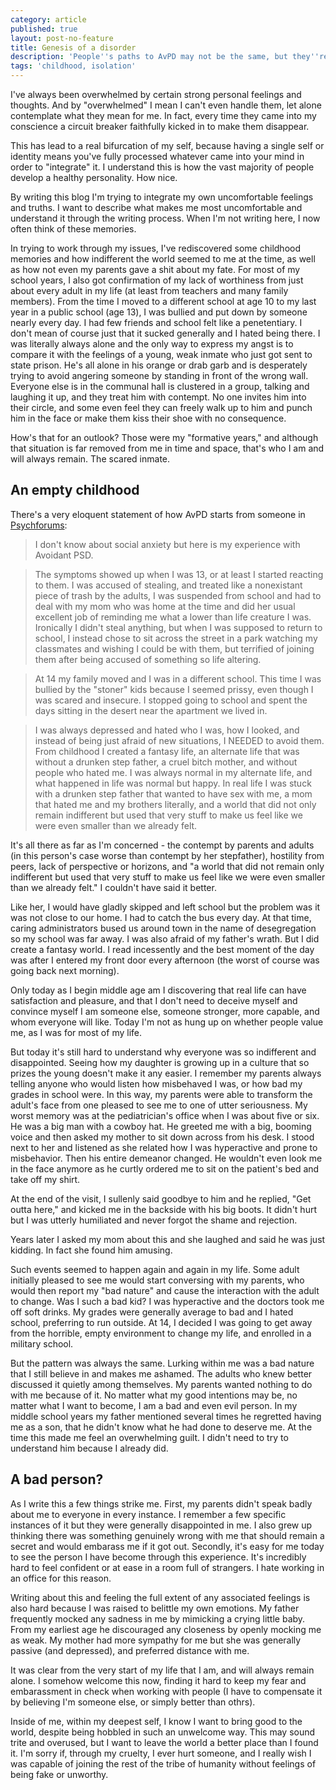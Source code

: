 ```yaml
---
category: article
published: true
layout: post-no-feature
title: Genesis of a disorder
description: 'People''s paths to AvPD may not be the same, but they''re similar.'
tags: 'childhood, isolation'
---
```

I've always been overwhelmed by certain strong personal feelings and thoughts. And by "overwhelmed" I mean I can't even handle them, let alone contemplate what they mean for me. In fact, every time they came into my conscience a circuit breaker faithfully kicked in to make them disappear.

This has lead to a real bifurcation of my self, because having a single self or identity means you've fully processed whatever came into your mind in order to "integrate" it. I understand this is how the vast majority of people develop a healthy personality. How nice.

By writing this blog I'm trying to integrate my own uncomfortable feelings and truths. I want to describe what makes me most uncomfortable and understand it through the writing process. When I'm not writing here, I now often think of these memories.

In trying to work through my issues, I've rediscovered some childhood memories and how indifferent the world seemed to me at the time, as well as how not even my parents gave a shit about my fate. For most of my school years, I also got confirmation of my lack of worthiness from just about every adult in my life (at least from teachers and many family members). From the time I moved to a different school at age 10 to my last year in a public school (age 13), I was bullied and put down by someone nearly every day. I had few friends and school felt like a penetentiary. I don't mean of course just that it sucked generally and I hated being there. I was literally always alone and the only way to express my angst is to compare it with the feelings of a young, weak inmate who just got sent to state prison. He's all alone in his orange or drab garb and is desperately trying to avoid angering someone by standing in front of the wrong wall. Everyone else is in the communal hall is clustered in a group, talking and laughing it up, and they treat him with contempt. No one invites him into their circle, and some even feel they can freely walk up to him and punch him in the face or make them kiss their shoe with no consequence.

How's that for an outlook? Those were my "formative years," and although that situation is far removed from me in time and space, that's who I am and will always remain. The scared inmate.

## An empty childhood

There's a very eloquent statement of how AvPD starts from someone in [Psychforums](http://www.psychforums.com/avoidant-personality/topic46002-10.html#p347846):

> I don't know about social anxiety but here is my experience with Avoidant PSD. 

> The symptoms showed up when I was 13, or at least I started reacting to them. I was accused of stealing, and treated like a nonexistant piece of trash by the adults, I was suspended from school and had to deal with my mom who was home at the time and did her usual excellent job of reminding me what a lower than life creature I was. Ironically I didn't steal anything, but when I was supposed to return to school, I instead chose to sit across the street in a park watching my classmates and wishing I could be with them, but terrified of joining them after being accused of something so life altering.

> At 14 my family moved and I was in a different school. This time I was bullied by the "stoner" kids because I seemed prissy, even though I was scared and insecure. I stopped going to school and spent the days sitting in the desert near the apartment we lived in.

> I was always depressed and hated who I was, how I looked, and instead of being just afraid of new situations, I NEEDED to avoid them. From childhood I created a fantasy life, an alternate life that was without a drunken step father, a cruel bitch mother, and without people who hated me. I was always normal in my alternate life, and what happened in life was normal but happy. In real life I was stuck with a drunken step father that wanted to have sex with me, a mom that hated me and my brothers literally, and a world that did not only remain indifferent but used that very stuff to make us feel like we were even smaller than we already felt.

It's all there as far as I'm concerned - the contempt by parents and adults (in this person's case worse than contempt by her stepfather), hostility from peers, lack of perspective or horizons, and "a world that did not remain only indifferent but used that very stuff to make us feel like we were even smaller than we already felt." I couldn't have said it better.

Like her, I would have gladly skipped and left school but the problem was it was not close to our home. I had to catch the bus every day. At that time, caring administrators bused us around town in the name of desegregation so my school was far away. I was also afraid of my father's wrath. But I did create a fantasy world. I read incessently and the best moment of the day was after I entered my front door every afternoon (the worst of course was going back next morning). 

Only today as I begin middle age am I discovering that real life can have satisfaction and pleasure, and that I don't need to deceive myself and convince myself I am someone else, someone stronger, more capable, and whom everyone will like. Today I'm not as hung up on whether people value me, as I was for most of my life.

But today it's still hard to understand why everyone was so indifferent and disappointed. Seeing how my daughter is growing up in a culture that so prizes the young doesn't make it any easier. I remember my parents always telling anyone who would listen how misbehaved I was, or how bad my grades in school were. In this way, my parents were able to transform the adult's face from one pleased to see me to one of utter seriousness. My worst memory was at the pediatrician's office when I was about five or six. He was a big man with a cowboy hat. He greeted me with a big, booming voice and then asked my mother to sit down across from his desk. I stood next to her and listened as she related how I was hyperactive and prone to misbehavior. Then his entire demeanor changed. He wouldn't even look me in the face anymore as he curtly ordered me to sit on the patient's bed and take off my shirt.

At the end of the visit, I sullenly said goodbye to him and he replied, "Get outta here," and kicked me in the backside with his big boots. It didn't hurt but I was utterly humiliated and never forgot the shame and rejection.

Years later I asked my mom about this and she laughed and said he was just kidding. In fact she found him amusing.

Such events seemed to happen again and again in my life. Some adult initially pleased to see me would start conversing with my parents, who would then report my "bad nature" and cause the interaction with the adult to change. Was I such a bad kid? I was hyperactive and the doctors took me off soft drinks. My grades were generally average to bad and I hated school, preferring to run outside. At 14, I decided I was going to get away from the horrible, empty environment to change my  life, and enrolled in a military school.

But the pattern was always the same. Lurking within me was a bad nature that I still believe in and makes me ashamed. The adults who knew better discussed it quietly among themselves. My parents wanted nothing to do with me because of it. No matter what my good intentions may be, no matter what I want to become, I am a bad and even evil person. In my middle school years my father mentioned several times he regretted having me as a son, that he didn't know what he had done to deserve me. At the time this made me feel an overwhelming guilt. I didn't need to try to understand him because I already did.

## A bad person?

As I write this a few things strike me. First, my parents didn't speak badly about me to everyone in every instance. I remember a few specific instances of it but they were generally disappointed in me. I also grew up thinking there was something genuinely wrong with me that should remain a secret and would embarass me if it got out. Secondly, it's easy for me today to see the person I have become through this experience. It's incredibly hard to feel confident or at ease in a room full of strangers. I hate working in an office for this reason. 

Writing about this and feeling the full extent of any associated feelings is also hard because I was raised to belittle my own emotions. My father frequently mocked any sadness in me by mimicking a crying little baby. From my earliest age he discouraged any closeness by openly mocking me as weak. My mother had more sympathy for me but she was generally passive (and depressed), and preferred distance with me.

It was clear from the very start of my life that I am, and will always remain alone. I somehow welcome this now, finding it hard to keep my fear and embarassment in check when working with people (I have to compensate it by believing I'm someone else, or simply better than othrs). 

Inside of me, within my deepest self, I know I want to bring good to the world, despite being hobbled in such an unwelcome way. This may sound trite and overused, but I want to leave the world a better place than I found it. I'm sorry if, through my cruelty, I ever hurt someone, and I really wish I was capable of joining the rest of the tribe of humanity without feelings of being fake or unworthy.
